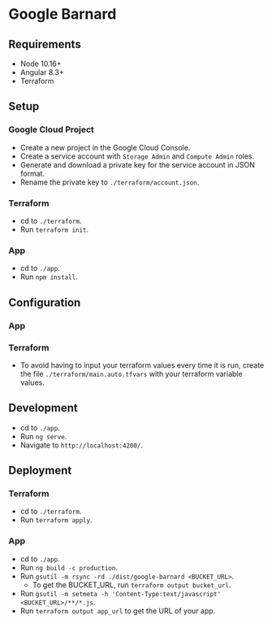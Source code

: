 # Google Barnard

## Requirements

* Node 10.16+
* Angular 8.3+
* Terraform

## Setup

### Google Cloud Project

* Create a new project in the Google Cloud Console.
* Create a service account with `Storage Admin` and `Compute Admin` roles.
* Generate and download a private key for the service account in JSON format.
* Rename the private key to `./terraform/account.json`.

### Terraform

* cd to `./terraform`.
* Run `terraform init`.

### App

* cd to `./app`.
* Run `npm install`.

## Configuration

### App

### Terraform

* To avoid having to input your terraform values every time it is run, create the file `./terraform/main.auto.tfvars` with your terraform variable values.

## Development

* cd to `./app`.
* Run `ng serve`.
* Navigate to `http://localhost:4200/`.

## Deployment

### Terraform

* cd to `./terraform`.
* Run `terraform apply`.

### App

* cd to `./app`.
* Run `ng build -c production`.
* Run `gsutil -m rsync -rd ./dist/google-barnard <BUCKET_URL>`.
  * To get the BUCKET_URL, run `terraform output bucket_url`.
* Run `gsutil -m setmeta -h 'Content-Type:text/javascript' <BUCKET_URL>/**/*.js`.
* Run `terraform output app_url` to get the URL of your app.
